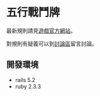 # 五行戰鬥牌

最新規則請見[遊戲官方網站](http://www.cfecards.org/rule/latest)。

對規則有疑義可以到[討論區](http://forum.cfecards.org/)留言討論。

## 開發環境

* rails 5.2
* ruby 2.3.3
